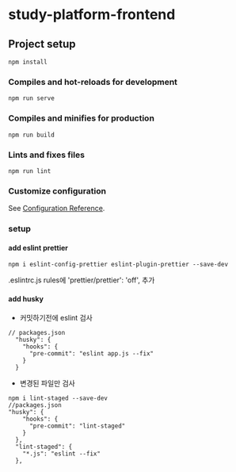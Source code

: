 # study-platform-frontend

## Project setup

```
npm install
```

### Compiles and hot-reloads for development

```
npm run serve
```

### Compiles and minifies for production

```
npm run build
```

### Lints and fixes files

```
npm run lint
```

### Customize configuration

See [Configuration Reference](https://cli.vuejs.org/config/).

### setup

#### add eslint prettier

```
npm i eslint-config-prettier eslint-plugin-prettier --save-dev
```

.eslintrc.js
rules에 'prettier/prettier': 'off', 추가

#### add husky

- 커밋하기전에 eslint 검사

```
// packages.json
  "husky": {
    "hooks": {
      "pre-commit": "eslint app.js --fix"
    }
  }
```

- 변경된 파일만 검사

```
npm i lint-staged --save-dev
//packages.json
"husky": {
    "hooks": {
      "pre-commit": "lint-staged"
    }
  },
  "lint-staged": {
    "*.js": "eslint --fix"
  },
```
